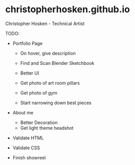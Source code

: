 # christopherhosken.github.io
Christopher Hosken - Technical Artist

TODO:
 - Portfolio Page
    - On hover, give description

    - Find and Scan Blender Sketchbook
    
    - Better UI
    - Get photo of art room pillars
    - Get photo of gym
    - Start narrowing down best pieces

 - About me
   - Better Decoration
   - Get light theme headshot

 - Validate HTML
 - Validate CSS
 
 - Finish showreel